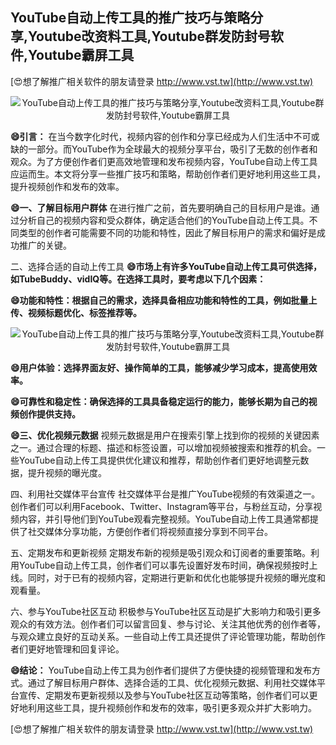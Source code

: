 ## **YouTube自动上传工具的推广技巧与策略分享,Youtube改资料工具,Youtube群发防封号软件,Youtube霸屏工具**

[😍想了解推广相关软件的朋友请登录 http://www.vst.tw](http://www.vst.tw)

 <center><img src="https://vst.tw/MP4/tuiguang/png/7.png" alt="YouTube自动上传工具的推广技巧与策略分享,Youtube改资料工具,Youtube群发防封号软件,Youtube霸屏工具"></center>

**😄引言：**
在当今数字化时代，视频内容的创作和分享已经成为人们生活中不可或缺的一部分。而YouTube作为全球最大的视频分享平台，吸引了无数的创作者和观众。为了方便创作者们更高效地管理和发布视频内容，YouTube自动上传工具应运而生。本文将分享一些推广技巧和策略，帮助创作者们更好地利用这些工具，提升视频创作和发布的效率。

**😄一、了解目标用户群体**
在进行推广之前，首先要明确自己的目标用户是谁。通过分析自己的视频内容和受众群体，确定适合他们的YouTube自动上传工具。不同类型的创作者可能需要不同的功能和特性，因此了解目标用户的需求和偏好是成功推广的关键。

二、选择合适的自动上传工具
**😄市场上有许多YouTube自动上传工具可供选择，如TubeBuddy、vidIQ等。在选择工具时，要考虑以下几个因素：**

**😄功能和特性：根据自己的需求，选择具备相应功能和特性的工具，例如批量上传、视频标题优化、标签推荐等。**

 <center><img src="https://vst.tw/MP4/tuiguang/png/4.png" alt="YouTube自动上传工具的推广技巧与策略分享,Youtube改资料工具,Youtube群发防封号软件,Youtube霸屏工具"></center>

**😄用户体验：选择界面友好、操作简单的工具，能够减少学习成本，提高使用效率。**

**😄可靠性和稳定性：确保选择的工具具备稳定运行的能力，能够长期为自己的视频创作提供支持。**

**😄三、优化视频元数据**
视频元数据是用户在搜索引擎上找到你的视频的关键因素之一。通过合理的标题、描述和标签设置，可以增加视频被搜索和推荐的机会。一些YouTube自动上传工具提供优化建议和推荐，帮助创作者们更好地调整元数据，提升视频的曝光度。

四、利用社交媒体平台宣传
社交媒体平台是推广YouTube视频的有效渠道之一。创作者们可以利用Facebook、Twitter、Instagram等平台，与粉丝互动，分享视频内容，并引导他们到YouTube观看完整视频。YouTube自动上传工具通常都提供了社交媒体分享功能，方便创作者们将视频直接分享到不同平台。

五、定期发布和更新视频
定期发布新的视频是吸引观众和订阅者的重要策略。利用YouTube自动上传工具，创作者们可以事先设置好发布时间，确保视频按时上线。同时，对于已有的视频内容，定期进行更新和优化也能够提升视频的曝光度和观看量。

六、参与YouTube社区互动
积极参与YouTube社区互动是扩大影响力和吸引更多观众的有效方法。创作者们可以留言回复、参与讨论、关注其他优秀的创作者等，与观众建立良好的互动关系。一些自动上传工具还提供了评论管理功能，帮助创作者们更好地管理和回复评论。

**😄结论：**
YouTube自动上传工具为创作者们提供了方便快捷的视频管理和发布方式。通过了解目标用户群体、选择合适的工具、优化视频元数据、利用社交媒体平台宣传、定期发布更新视频以及参与YouTube社区互动等策略，创作者们可以更好地利用这些工具，提升视频创作和发布的效率，吸引更多观众并扩大影响力。

[😍想了解推广相关软件的朋友请登录 http://www.vst.tw](http://www.vst.tw)



